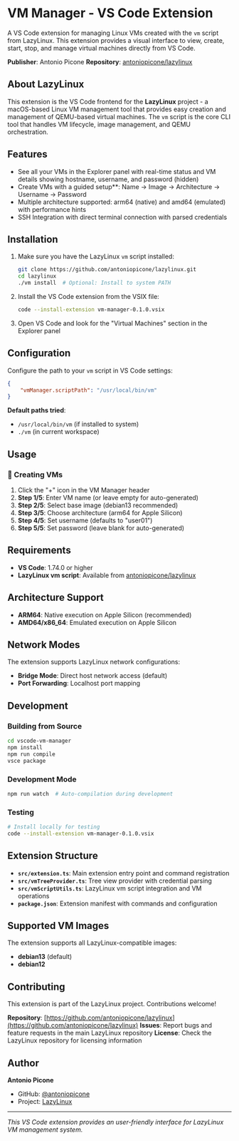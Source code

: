 # VM Manager - VS Code Extension

A VS Code extension for managing Linux VMs created with the `vm` script from LazyLinux. This extension provides a visual interface to view, create, start, stop, and manage virtual machines directly from VS Code.

**Publisher**: Antonio Picone
**Repository**: [antoniopicone/lazylinux](https://github.com/antoniopicone/lazylinux)

## About LazyLinux

This extension is the VS Code frontend for the **LazyLinux** project - a macOS-based Linux VM management tool that provides easy creation and management of QEMU-based virtual machines. The `vm` script is the core CLI tool that handles VM lifecycle, image management, and QEMU orchestration.

## Features

- See all your VMs in the Explorer panel with real-time status and VM details showing hostname, username, and password (hidden)
- Create VMs with a guided setup**: Name → Image → Architecture → Username → Password
- Multiple architecture supported: arm64 (native) and amd64 (emulated) with performance hints
- SSH Integration with direct terminal connection with parsed credentials


## Installation

1. Make sure you have the LazyLinux `vm` script installed:
   ```bash
   git clone https://github.com/antoniopicone/lazylinux.git
   cd lazylinux
   ./vm install  # Optional: Install to system PATH
   ```

2. Install the VS Code extension from the VSIX file:
   ```bash
   code --install-extension vm-manager-0.1.0.vsix
   ```

3. Open VS Code and look for the "Virtual Machines" section in the Explorer panel

## Configuration

Configure the path to your `vm` script in VS Code settings:

```json
{
    "vmManager.scriptPath": "/usr/local/bin/vm"
}
```

**Default paths tried**:
- `/usr/local/bin/vm` (if installed to system)
- `./vm` (in current workspace)

## Usage

### 🚀 Creating VMs
1. Click the "+" icon in the VM Manager header
2. **Step 1/5**: Enter VM name (or leave empty for auto-generated)
3. **Step 2/5**: Select base image (debian13 recommended)
4. **Step 3/5**: Choose architecture (arm64 for Apple Silicon)
5. **Step 4/5**: Set username (defaults to "user01")
6. **Step 5/5**: Set password (leave blank for auto-generated)


## Requirements

- **VS Code**: 1.74.0 or higher
- **LazyLinux vm script**: Available from [antoniopicone/lazylinux](https://github.com/antoniopicone/lazylinux)

## Architecture Support

- **ARM64**: Native execution on Apple Silicon (recommended)
- **AMD64/x86_64**: Emulated execution on Apple Silicon

## Network Modes

The extension supports LazyLinux network configurations:
- **Bridge Mode**: Direct host network access (default)
- **Port Forwarding**: Localhost port mapping

## Development

### Building from Source
```bash
cd vscode-vm-manager
npm install
npm run compile
vsce package
```

### Development Mode
```bash
npm run watch  # Auto-compilation during development
```

### Testing
```bash
# Install locally for testing
code --install-extension vm-manager-0.1.0.vsix
```

## Extension Structure

- **`src/extension.ts`**: Main extension entry point and command registration
- **`src/vmTreeProvider.ts`**: Tree view provider with credential parsing
- **`src/vmScriptUtils.ts`**: LazyLinux vm script integration and VM operations
- **`package.json`**: Extension manifest with commands and configuration

## Supported VM Images

The extension supports all LazyLinux-compatible images:
- **debian13** (default)
- **debian12**

## Contributing

This extension is part of the LazyLinux project. Contributions welcome!

**Repository**: [https://github.com/antoniopicone/lazylinux](https://github.com/antoniopicone/lazylinux)
**Issues**: Report bugs and feature requests in the main LazyLinux repository
**License**: Check the LazyLinux repository for licensing information

## Author

**Antonio Picone**
- GitHub: [@antoniopicone](https://github.com/antoniopicone)
- Project: [LazyLinux](https://github.com/antoniopicone/lazylinux)

---

*This VS Code extension provides an user-friendly interface for LazyLinux VM management system.*